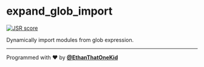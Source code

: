 # expand_glob_import

[![JSR score](https://jsr.io/badges/@fartlabs/expand-glob-import/score)](https://jsr.io/@fartlabs/expand-glob-import)

Dynamically import modules from glob expression.

---

Programmed with ❤️ by [**@EthanThatOneKid**](https://etok.codes/)
